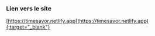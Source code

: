 ### Lien vers le site 
[https://timesavor.netlify.app](https://timesavor.netlify.app){:target="_blank"}

